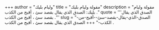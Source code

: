 +++
author = "وليام بليك"
title = "مقولة وليام بليك"
description = "مقولة وليام بليك: الصدق الذي يقال بقصد سئ ، أقبح من الكذب ."
quote = '''الصدق الذي يقال بقصد سئ ، أقبح من الكذب .''' 
slug = "الصدق-الذي-يقال-بقصد-سئ--أقبح-من-الكذب-"
+++
الصدق الذي يقال بقصد سئ ، أقبح من الكذب .
